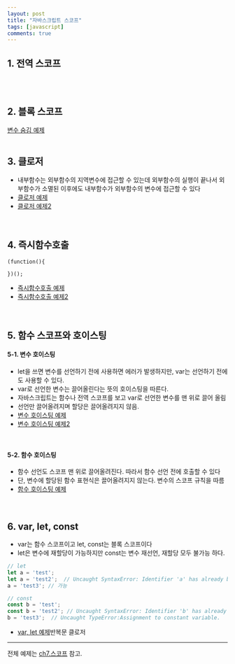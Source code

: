 ```yaml
---
layout: post
title: "자바스크립트 스코프"
tags: [javascript]
comments: true
---
```


## 1. 전역 스코프
<br/><br/>

## 2. 블록 스코프
[변수 숨김 예제](https://github.com/yoojh9/learning-javascript-example/blob/master/ch7/variable-masking-test.js)
<br/><br/>

## 3. 클로저
- 내부함수는 외부함수의 지역변수에 접근할 수 있는데 외부함수의 실행이 끝나서 외부함수가 소멸된 이후에도 내부함수가 외부함수의 변수에 접근할 수 있다  
- [클로저 예제](https://github.com/yoojh9/learning-javascript-example/blob/master/ch7/closuer-test.js)  
- [클로저 예제2](https://github.com/yoojh9/learning-javascript-example/blob/master/ch7/closuer2-test.js)  
<br/><br/>

## 4. 즉시함수호출
```
(function(){

})();
```
- [즉시함수호출 예제](https://github.com/yoojh9/learning-javascript-example/blob/master/ch7/iife-test.js)  
- [즉시함수호출 예제2](https://github.com/yoojh9/learning-javascript-example/blob/master/ch7/iife2-test.js)  
<br/><br/>

## 5. 함수 스코프와 호이스팅
#### 5-1. 변수 호이스팅
- let을 쓰면 변수를 선언하기 전에 사용하면 에러가 발생하지만, var는 선언하기 전에도 사용할 수 있다.
- var로 선언한 변수는 끌어올린다는 뜻의 호이스팅을 따른다.
- 자바스크립트는 함수나 전역 스코프를 보고 var로 선언한 변수를 맨 위로 끌어 올림
- 선언만 끌어올려지며 할당은 끌어올려지지 않음.  
- [변수 호이스팅 예제](https://github.com/yoojh9/learning-javascript-example/blob/master/ch7/hoisting-test.js)  
- [변수 호이스팅 예제2](https://github.com/yoojh9/learning-javascript-example/blob/master/ch7/hoisting2-test.js)   
<br/>

#### 5-2. 함수 호이스팅
- 함수 선언도 스코프 맨 위로 끌어올려진다. 따라서 함수 선언 전에 호출할 수 있다
- 단, 변수에 할당된 함수 표현식은 끌어올려지지 않는다. 변수의 스코프 규칙을 따름
- [함수 호이스팅 예제](https://github.com/yoojh9/learning-javascript-example/blob/master/ch7/function-hoisting-test.js)  
<br/><br/>

## 6. var, let, const
- var는 함수 스코프이고 let, const는 블록 스코프이다
- let은 변수에 재할당이 가능하지만 const는 변수 재선언, 재할당 모두 불가능 하다.  

``` javascript
// let
let a = 'test';
let a = 'test2';  // Uncaught SyntaxError: Identifier 'a' has already been declared
a = 'test3'; // 가능

// const
const b = 'test';
const b = 'test2'; // Uncaught SyntaxError: Identifier 'b' has already been declared
b = 'test3';  // Uncaught TypeError:Assignment to constant variable.
```  

- [var, let 예제](https://github.com/yoojh9/learning-javascript-example/blob/master/ch7/var-let-test.js)반복문 클로저   

---
전체 예제는 [ch7.스코프](https://github.com/yoojh9/learning-javascript-example/tree/master/ch7) 참고.